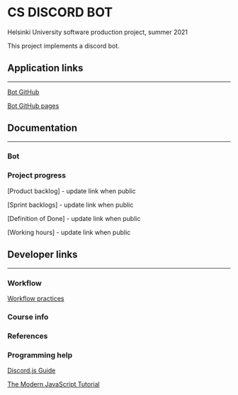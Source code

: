 # CS DISCORD BOT

Helsinki University software production project, summer 2021

This project implements a discord bot.

## Application links
---
[Bot GitHub](https://github.com/CS-DISCORD-BOT/cs-discord-bot)

[Bot GitHub pages](https://cs-discord-bot.github.io/project-info/)

## Documentation
---

### Bot

### Project progress
[Product backlog] - update link when public

[Sprint backlogs] - update link when public

[Definition of Done] - update link when public

[Working hours] - update link when public

## Developer links
---

### Workflow
[Workflow practices](/workflow.md)

### Course info

### References

### Programming help
[Discord.js Guide](https://discordjs.guide/)

[The Modern JavaScript Tutorial](https://javascript.info/)
